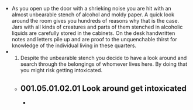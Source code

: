 - As you open up the door with a shrieking noise you are hit with an almost unbearable stench of alcohol and moldy paper. A quick look around the room gives you hundreds of reasons why that is the case. Jars with all kinds of creatures and parts of them stenched in alcoholic liquids are carefully stored in the cabinets. On the desk handwritten notes and letters pile up and are proof to the unquenchable thirst for knowledge of the individual living in these quarters.
- 1. Despite the unbearable stench you decide to have a look around and search through the belongings of whomever lives here. By doing that you might risk getting intoxicated.
	- 001.05.01.02.01 Look around get intoxicated
		-
		-